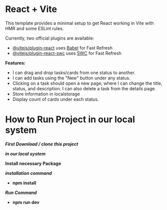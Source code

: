 # React + Vite

This template provides a minimal setup to get React working in Vite with HMR and some ESLint rules.

Currently, two official plugins are available:

- [@vitejs/plugin-react](https://github.com/vitejs/vite-plugin-react/blob/main/packages/plugin-react/README.md) uses [Babel](https://babeljs.io/) for Fast Refresh
- [@vitejs/plugin-react-swc](https://github.com/vitejs/vite-plugin-react-swc) uses [SWC](https://swc.rs/) for Fast Refresh


**Features:**

- I can drag and drop tasks/cards from one status to another.
- I can add tasks using the "New" button under any status.
- Clicking on a task should open a new page, where I can change the title, status, and description. I can also delete a task from the details page.
- Store information in localstorage 
- Display count of cards under each status.

# How to Run Project in our local system
***First Download / clone this project***

***in our local system***

**Install necessary Package**

***installation command***

 - **npm install**
 
***Run Command***

- **npm run dev** 
